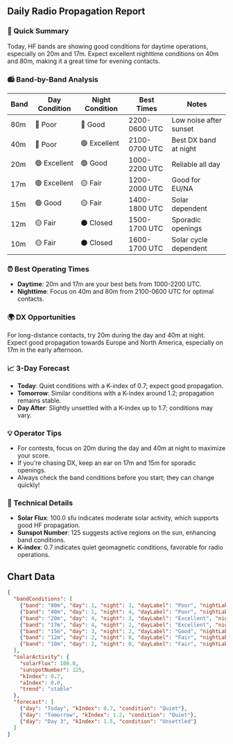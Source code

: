 ## Daily Radio Propagation Report

### 🎯 Quick Summary
Today, HF bands are showing good conditions for daytime operations, especially on 20m and 17m. Expect excellent nighttime conditions on 40m and 80m, making it a great time for evening contacts.

### 📻 Band-by-Band Analysis

| Band | Day Condition | Night Condition | Best Times       | Notes                          |
|------|---------------|-----------------|------------------|--------------------------------|
| 80m  | 🔴 Poor       | 🔵 Good         | 2200-0600 UTC    | Low noise after sunset         |
| 40m  | 🔴 Poor       | 🟢 Excellent     | 2100-0700 UTC    | Best DX band at night         |
| 20m  | 🟢 Excellent   | 🟢 Good         | 1000-2200 UTC    | Reliable all day               |
| 17m  | 🟢 Excellent   | 🟡 Fair         | 1200-2000 UTC    | Good for EU/NA                |
| 15m  | 🟢 Good       | 🟡 Fair         | 1400-1800 UTC    | Solar dependent                |
| 12m  | 🟡 Fair       | ⚫ Closed        | 1500-1700 UTC    | Sporadic openings              |
| 10m  | 🟡 Fair       | ⚫ Closed        | 1600-1700 UTC    | Solar cycle dependent          |

### ⏰ Best Operating Times
- **Daytime**: 20m and 17m are your best bets from 1000-2200 UTC.
- **Nighttime**: Focus on 40m and 80m from 2100-0600 UTC for optimal contacts.

### 🌍 DX Opportunities
For long-distance contacts, try 20m during the day and 40m at night. Expect good propagation towards Europe and North America, especially on 17m in the early afternoon.

### 📈 3-Day Forecast
- **Today**: Quiet conditions with a K-index of 0.7; expect good propagation.
- **Tomorrow**: Similar conditions with a K-index around 1.2; propagation remains stable.
- **Day After**: Slightly unsettled with a K-index up to 1.7; conditions may vary.

### 💡 Operator Tips
- For contests, focus on 20m during the day and 40m at night to maximize your score.
- If you're chasing DX, keep an ear on 17m and 15m for sporadic openings.
- Always check the band conditions before you start; they can change quickly!

### 🔬 Technical Details
- **Solar Flux**: 100.0 sfu indicates moderate solar activity, which supports good HF propagation.
- **Sunspot Number**: 125 suggests active regions on the sun, enhancing band conditions.
- **K-index**: 0.7 indicates quiet geomagnetic conditions, favorable for radio operations.

## Chart Data
```json
{
  "bandConditions": [
    {"band": "80m", "day": 1, "night": 3, "dayLabel": "Poor", "nightLabel": "Good"},
    {"band": "40m", "day": 1, "night": 4, "dayLabel": "Poor", "nightLabel": "Excellent"},
    {"band": "20m", "day": 4, "night": 3, "dayLabel": "Excellent", "nightLabel": "Good"},
    {"band": "17m", "day": 4, "night": 2, "dayLabel": "Excellent", "nightLabel": "Fair"},
    {"band": "15m", "day": 3, "night": 2, "dayLabel": "Good", "nightLabel": "Fair"},
    {"band": "12m", "day": 2, "night": 0, "dayLabel": "Fair", "nightLabel": "Closed"},
    {"band": "10m", "day": 2, "night": 0, "dayLabel": "Fair", "nightLabel": "Closed"}
  ],
  "solarActivity": {
    "solarFlux": 100.0,
    "sunspotNumber": 125,
    "kIndex": 0.7,
    "aIndex": 0.0,
    "trend": "stable"
  },
  "forecast": [
    {"day": "Today", "kIndex": 0.7, "condition": "Quiet"},
    {"day": "Tomorrow", "kIndex": 1.2, "condition": "Quiet"},
    {"day": "Day 3", "kIndex": 1.5, "condition": "Unsettled"}
  ]
}
```